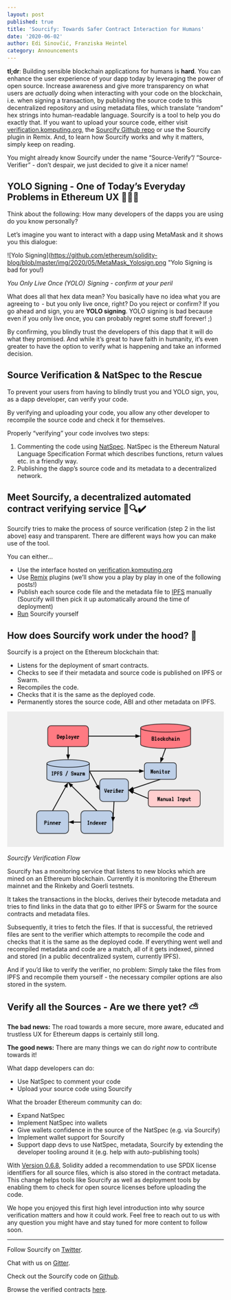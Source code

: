 ```yaml
---
layout: post
published: true
title: 'Sourcify: Towards Safer Contract Interaction for Humans'
date: '2020-06-02'
author: Edi Sinovčić, Franziska Heintel
category: Announcements
---
```


**tl;dr**: Building sensible blockchain applications for humans is **hard**. You can enhance the user experience of 
your dapp today by leveraging the power of open source. Increase awareness and give more transparency on what users 
are *actually* doing when interacting with your code on the blockchain, i.e. when signing a transaction, by publishing 
the source code to this decentralized repository and using metadata files, which translate “random” hex strings into 
human-readable language. Sourcify is a tool to help you do exactly that. If you want to upload your source code, either visit [verification.komputing.org](https://verification.komputing.org/), the [Sourcify Github repo](https://github.com/ethereum/sourcify) or use the Sourcify 
plugin in Remix. And, to learn how Sourcify works and why it matters, simply keep on reading.

You might already know Sourcify under the name “Source-Verify”/ ”Source-Verifier” - don’t despair, we just decided to give 
it a nicer name!

## YOLO Signing - One of Today’s Everyday Problems in Ethereum UX 🙈📝🧨

Think about the following: How many developers of the dapps you are using do you know personally?

Let’s imagine you want to interact with a dapp using MetaMask and it shows you this dialogue: 

![Yolo Signing](https://github.com/ethereum/solidity-blog/blob/master/img/2020/05/MetaMask_Yolosign.png "Yolo Signing is bad for you!)

*You Only Live Once (YOLO)  Signing - confirm at your peril*

What does all that hex data mean? You basically have no idea what you are agreeing to  - but you only live once, right? 
Do you reject or confirm? If you go ahead and sign, you are **YOLO signing**. YOLO signing is bad because even if you only 
live once, you can probably regret some stuff forever! ;) 

By confirming, you blindly trust the developers of this dapp that it will do what they promised. And while it’s great to 
have faith in humanity, it’s even greater to have the option to verify what is happening and take an informed decision.

## Source Verification & NatSpec to the Rescue

To prevent your users from having to blindly trust you and YOLO sign, you, as a dapp developer, can verify your code.

By verifying and uploading your code, you allow any other developer to recompile the source code and check it for themselves.

Properly “verifying” your code involves two steps:
1. Commenting the code using [NatSpec](https://solidity.readthedocs.io/en/latest/natspec-format.html). NatSpec is the 
Ethereum Natural Language Specification Format which describes functions, return values etc. in a friendly way.
1. Publishing the dapp’s source code and its metadata to a decentralized network.

## Meet Sourcify, a decentralized automated contract verifying service 📝🔍✔️

Sourcify tries to make the process of source verification (step 2 in the list above) easy and transparent. There are different ways 
how you can make use of the tool. 

You can either...
* Use the interface hosted on [verification.komputing.org](https://verification.komputing.org/)
* Use [Remix](https://remix.ethereum.org/) plugins (we’ll show you a play by play in one of the following posts!)
* Publish each source code file and the metadata file to [IPFS](https://docs.ipfs.io/concepts/what-is-ipfs/) manually 
(Sourcify will then pick it up automatically around the time of deployment)
* [Run](https://github.com/ethereum/sourcify) Sourcify yourself

## How does Sourcify work under the hood? 📖

Sourcify is a project on the Ethereum blockchain that:
* Listens for the deployment of smart contracts.
* Checks to see if their metadata and source code is published on IPFS or Swarm.
* Recompiles the code.
* Checks that it is the same as the deployed code.
* Permanently stores the source code, ABI and other metadata on IPFS.

![Sourcify Flowchart](https://github.com/ethereum/solidity-blog/blob/master/img/2020/05/Sourcify_Flowchart.png "Sourcify Verification Flow")

*Sourcify Verification Flow*

Sourcify has a monitoring service that listens to new blocks which are mined on an Ethereum blockchain. Currently it is 
monitoring the Ethereum mainnet and the Rinkeby and Goerli testnets.

It takes the transactions in the blocks, derives their bytecode metadata and tries to find links in the data that go to 
either IPFS or Swarm for the source contracts and metadata files.

Subsequently, it tries to fetch the files. If that is successful, the retrieved files are sent to the verifier which 
attempts to recompile the code and checks that it is the same as the deployed code. If everything went well and recompiled 
metadata and code are a match, all of it gets indexed, pinned and stored (in a public decentralized system, currently IPFS).

And if you’d like to verify the verifier, no problem: Simply take the files from IPFS and recompile them yourself - 
the necessary compiler options are also stored in the system.

## Verify all the Sources - Are we there yet? ⛅

**The bad news:** The road towards a more secure, more aware, educated and trustless UX for Ethereum dapps is certainly 
still long. 

**The good news:** There are many things we can do *right now* to contribute towards it!

What dapp developers can do:
* Use NatSpec to comment your code
* Upload your source code using Sourcify

What the broader Ethereum community can do:
* Expand NatSpec
* Implement NatSpec into wallets
* Give wallets confidence in the source of the NatSpec (e.g. via Sourcify)
* Implement wallet support for Sourcify
* Support dapp devs to use NatSpec, metadata, Sourcify by extending the developer tooling around it (e.g. help with 
auto-publishing tools)

With [Version 0.6.8](https://github.com/ethereum/solidity/releases/tag/v0.6.8), Solidity added a recommendation to use 
SPDX license identifiers for all source files, which is also stored in the contract metadata. This change helps tools like 
Sourcify as well as deployment tools by enabling them to check for open source licenses before uploading the code.

We hope you enjoyed this first high level introduction into why source verification matters and how it could work. Feel 
free to reach out to us with any question you might have and stay tuned for more content to follow soon. 

---
Follow Sourcify on [Twitter](https://twitter.com/SourcifyEth). 

Chat with us on [Gitter](https://gitter.im/ethereum/source-verify). 

Check out the Sourcify code on [Github](https://github.com/ethereum/sourcify). 

Browse the verified contracts [here](https://contractrepo.komputing.org/). 

